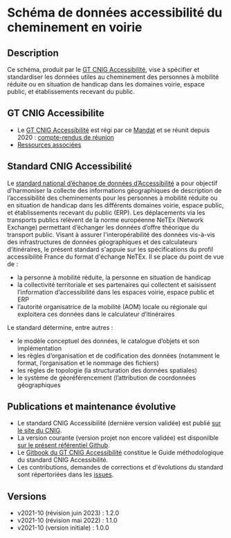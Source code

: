 # Schéma de données accessibilité du cheminement en voirie

## Description
Ce schéma, produit par le [GT CNIG Accessibilité](http://cnig.gouv.fr/gt-accessibilite-a18058.html), vise à spécifier et standardiser les données utiles au cheminement des personnes à mobilité réduite ou en situation de handicap dans les domaines voirie, espace public, et établissements recevant du public.

## GT CNIG Accessibilite
- Le [GT CNIG Accessibilité](http://cnig.gouv.fr/gt-accessibilite-a18058.html) est régi par ce [Mandat](http://cnig.gouv.fr/IMG/pdf/2018-09-mandat-netex-inspire-v5.pdf) et se réunit depuis 2020 : [compte-rendus de réunion](https://cnig.gouv.fr/gt-accessibilite-a18058.html#H_Reunions)
- [Ressources associées](http://cnig.gouv.fr/ressources-accessibilite-a25335.html)

## Standard CNIG Accessibilité
Le [standard national d’échange de données d’Accessibilité](http://cnig.gouv.fr/ressources-accessibilite-a25335.html) a pour objectif d'harmoniser la collecte des informations géographiques de description de l’accessibilité des cheminements pour les personnes à mobilité réduite ou en situation de handicap dans les différents domaines voirie, espace public, et établissements recevant du public (ERP).
Les déplacements via les transports publics relèvent de la norme européenne NeTEx (Network Exchange) permettant d’échanger les données d’offre théorique du transport public. Visant à assurer l'interopérabilité des données vis-à-vis des infrastructures de données géographiques et des calculateurs d’itinéraires, le présent standard s'appuie sur les spécifications du profil accessibilité France du format d'échange NeTEx.
Il se place du point de vue de :
- la personne à mobilité réduite, la personne en situation de handicap
- la collectivité territoriale et ses partenaires qui collectent et saisissent l’information d’accessibilité dans les espaces voirie, espace public et ERP
- l’autorité organisatrice de la mobilité (AOM) locale ou régionale qui exploitera ces données dans le calculateur d’itinéraires

Le standard détermine, entre autres :
- le modèle conceptuel des données, le catalogue d’objets et son implémentation
- les règles d’organisation et de codification des données (notamment le format, l’organisation et le nommage des fichiers)
- les règles de topologie (la structuration des données spatiales)
- le système de géoréférencement (l’attribution de coordonnées géographiques

## Publications et maintenance évolutive
- Le standard CNIG Accessibilité (dernière version validée) est publié [sur le site du CNIG](http://cnig.gouv.fr/ressources-accessibilite-a25335.html).
- La version courante (version projet non encore validée) est disponilble [sur le présent référentiel Github](https://github.com/cnigfr/schema-accessibilite-voirie/tree/main/Standard).
- Le [Gitbook du GT CNIG Accessibilité](https://app.gitbook.com/@cnig/s/guide-methodo-cnig-accessibilite/) constitue le Guide méthodologique du standard CNIG Accessibilité.
- Les contributions, demandes de corrections et d'évolutions du standard sont répertoriées dans les [issues](https://github.com/cnigfr/schema-accessibilite-voirie/issues).

## Versions
- v2021-10 (révision juin 2023) : 1.2.0
- v2021-10 (révision mai 2022) : 1.1.0
- v2021-10 (version initiale) : 1.0.0
